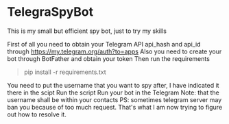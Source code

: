 # TelegraSpyBot
This is my small but efficient spy bot, just to try my skills

First of all you need to obtain your Telegram API api_hash and api_id through https://my.telegram.org/auth?to=apps
Also you need to create your bot through BotFather and obtain your token
Then run the requirements
> pip install -r requirements.txt

You need to put the username that you want to spy after, I have indicated it there in the scipt
Run the script
Run your bot in the Telegram
Note: that the username shall be within your contacts
PS: sometimes telegram server may ban you because of too much request. That's what I am now trying to figure out how to resolve it.
